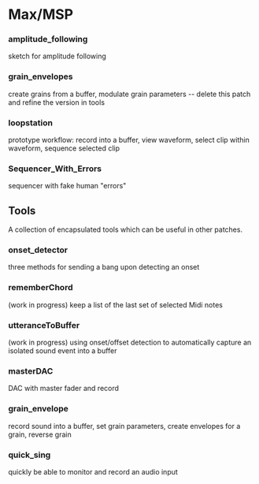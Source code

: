 # Max/MSP


### amplitude_following

sketch for amplitude following

### grain_envelopes

create grains from a buffer, modulate grain parameters -- delete this patch and refine the version in tools

### loopstation

prototype workflow: record into a buffer, view waveform, select clip within waveform, sequence selected clip

### Sequencer_With_Errors

sequencer with fake human "errors"

## Tools

A collection of encapsulated tools which can be useful in other patches.

### onset_detector

three methods for sending a bang upon detecting an onset

### rememberChord

(work in progress) keep a list of the last set of selected Midi notes

### utteranceToBuffer

(work in progress) using onset/offset detection to automatically capture an isolated sound event into a buffer

### masterDAC

DAC with master fader and record

### grain_envelope

record sound into a buffer, set grain parameters, create envelopes for a grain, reverse grain

### quick_sing

quickly be able to monitor and record an audio input